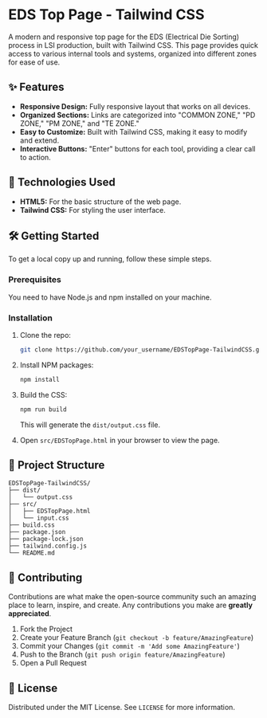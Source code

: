 # EDS Top Page - Tailwind CSS

A modern and responsive top page for the EDS (Electrical Die Sorting) process in LSI production, built with Tailwind CSS. This page provides quick access to various internal tools and systems, organized into different zones for ease of use.

## ✨ Features

  - **Responsive Design:** Fully responsive layout that works on all devices.
  - **Organized Sections:** Links are categorized into "COMMON ZONE," "PD ZONE," "PM ZONE," and "TE ZONE."
  - **Easy to Customize:** Built with Tailwind CSS, making it easy to modify and extend.
  - **Interactive Buttons:** "Enter" buttons for each tool, providing a clear call to action.

## 🚀 Technologies Used

  - **HTML5:** For the basic structure of the web page.
  - **Tailwind CSS:** For styling the user interface.

## 🛠️ Getting Started

To get a local copy up and running, follow these simple steps.

### Prerequisites

You need to have Node.js and npm installed on your machine.

### Installation

1.  Clone the repo:

    ```sh
    git clone https://github.com/your_username/EDSTopPage-TailwindCSS.git
    ```

2.  Install NPM packages:

    ```sh
    npm install
    ```

3.  Build the CSS:

    ```sh
    npm run build
    ```

    This will generate the `dist/output.css` file.

4.  Open `src/EDSTopPage.html` in your browser to view the page.

## 📂 Project Structure

```
EDSTopPage-TailwindCSS/
├── dist/
│   └── output.css
├── src/
│   ├── EDSTopPage.html
│   └── input.css
├── build.css
├── package.json
├── package-lock.json
├── tailwind.config.js
└── README.md
```

## 🤝 Contributing

Contributions are what make the open-source community such an amazing place to learn, inspire, and create. Any contributions you make are **greatly appreciated**.

1.  Fork the Project
2.  Create your Feature Branch (`git checkout -b feature/AmazingFeature`)
3.  Commit your Changes (`git commit -m 'Add some AmazingFeature'`)
4.  Push to the Branch (`git push origin feature/AmazingFeature`)
5.  Open a Pull Request

## 📄 License

Distributed under the MIT License. See `LICENSE` for more information.
